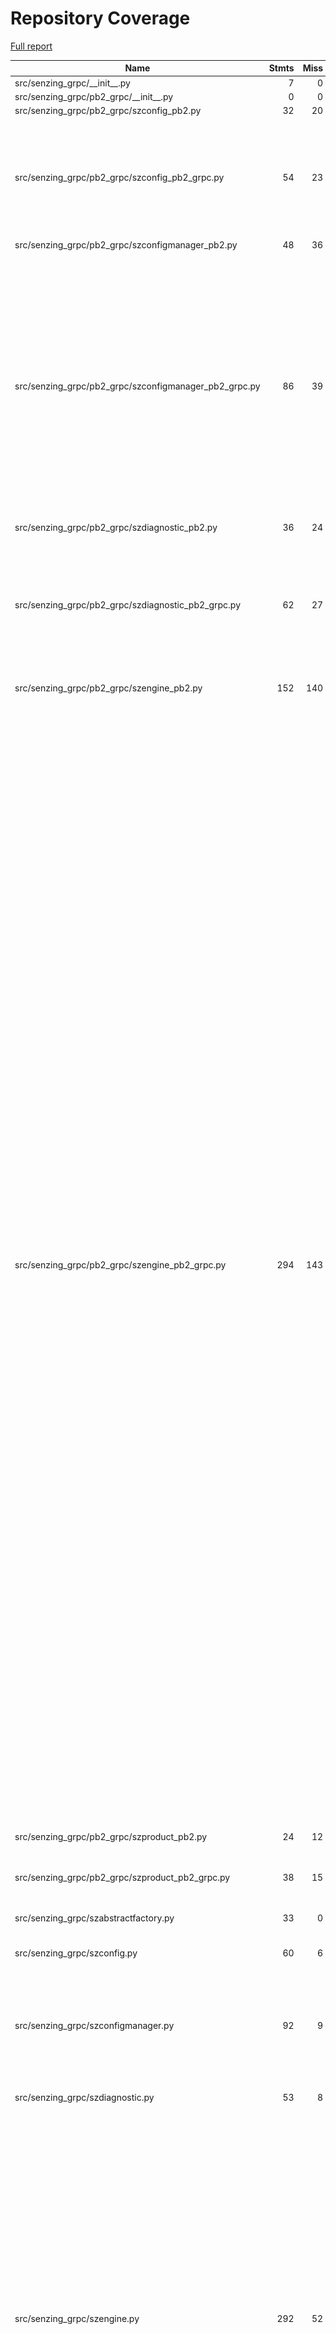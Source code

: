 # Repository Coverage

[Full report](https://htmlpreview.github.io/?https://github.com/senzing-garage/sz-sdk-python-grpc/blob/python-coverage-comment-action-data/htmlcov/index.html)

| Name                                                      |    Stmts |     Miss |   Cover |   Missing |
|---------------------------------------------------------- | -------: | -------: | ------: | --------: |
| src/senzing\_grpc/\_\_init\_\_.py                         |        7 |        0 |    100% |           |
| src/senzing\_grpc/pb2\_grpc/\_\_init\_\_.py               |        0 |        0 |    100% |           |
| src/senzing\_grpc/pb2\_grpc/szconfig\_pb2.py              |       32 |       20 |     38% |     33-52 |
| src/senzing\_grpc/pb2\_grpc/szconfig\_pb2\_grpc.py        |       54 |       23 |     57% |15-16, 19, 64-66, 70-72, 76-78, 82-84, 88-113, 131, 158, 185, 212 |
| src/senzing\_grpc/pb2\_grpc/szconfigmanager\_pb2.py       |       48 |       36 |     25% |     33-68 |
| src/senzing\_grpc/pb2\_grpc/szconfigmanager\_pb2\_grpc.py |       86 |       39 |     55% |15-16, 19, 84-86, 90-92, 96-98, 102-104, 108-110, 114-116, 120-122, 126-128, 132-177, 195, 222, 249, 276, 303, 330, 357, 384 |
| src/senzing\_grpc/pb2\_grpc/szdiagnostic\_pb2.py          |       36 |       24 |     33% |     33-56 |
| src/senzing\_grpc/pb2\_grpc/szdiagnostic\_pb2\_grpc.py    |       62 |       27 |     56% |15-16, 19, 69-71, 75-77, 81-83, 87-89, 93-95, 99-129, 147, 174, 201, 228, 255 |
| src/senzing\_grpc/pb2\_grpc/szengine\_pb2.py              |      152 |      140 |      8% |    33-172 |
| src/senzing\_grpc/pb2\_grpc/szengine\_pb2\_grpc.py        |      294 |      143 |     51% |15-16, 19, 214-216, 220-222, 226-228, 232-234, 238-240, 244-246, 250-252, 256-258, 262-264, 268-270, 274-276, 280-282, 286-288, 292-294, 298-300, 304-306, 310-312, 316-318, 322-324, 328-330, 334-336, 340-342, 346-348, 352-354, 358-360, 364-366, 370-372, 376-378, 382-384, 388-390, 394-396, 400-402, 406-408, 412-414, 418-593, 611, 638, 665, 692, 719, 746, 773, 800, 827, 854, 881, 908, 935, 962, 989, 1016, 1043, 1070, 1097, 1124, 1151, 1178, 1205, 1232, 1259, 1286, 1313, 1340, 1367, 1394, 1421, 1448, 1475, 1502 |
| src/senzing\_grpc/pb2\_grpc/szproduct\_pb2.py             |       24 |       12 |     50% |     33-44 |
| src/senzing\_grpc/pb2\_grpc/szproduct\_pb2\_grpc.py       |       38 |       15 |     61% |15-16, 19, 54-56, 60-62, 66-81, 99, 126 |
| src/senzing\_grpc/szabstractfactory.py                    |       33 |        0 |    100% |           |
| src/senzing\_grpc/szconfig.py                             |       60 |        6 |     90% |65, 114-115, 149-151 |
| src/senzing\_grpc/szconfigmanager.py                      |       92 |        9 |     90% |107-108, 115-116, 123-124, 185-187 |
| src/senzing\_grpc/szdiagnostic.py                         |       53 |        8 |     85% |93-94, 124-127, 133-134 |
| src/senzing\_grpc/szengine.py                             |      292 |       52 |     82% |105-106, 113-114, 145-146, 154-162, 171-172, 179-185, 194-195, 318-319, 333-334, 375-376, 383-384, 428-429, 442-443, 453-454, 509-518, 557-558, 575-578, 584-585 |
| src/senzing\_grpc/szhelpers.py                            |       38 |        6 |     84% |49, 53-55, 88-89 |
| src/senzing\_grpc/szproduct.py                            |       37 |        7 |     81% |84-85, 92-93, 109-111 |
|                                                 **TOTAL** | **1438** |  **567** | **61%** |           |


## Setup coverage badge

Below are examples of the badges you can use in your main branch `README` file.

### Direct image

[![Coverage badge](https://raw.githubusercontent.com/senzing-garage/sz-sdk-python-grpc/python-coverage-comment-action-data/badge.svg)](https://htmlpreview.github.io/?https://github.com/senzing-garage/sz-sdk-python-grpc/blob/python-coverage-comment-action-data/htmlcov/index.html)

This is the one to use if your repository is private or if you don't want to customize anything.

### [Shields.io](https://shields.io) Json Endpoint

[![Coverage badge](https://img.shields.io/endpoint?url=https://raw.githubusercontent.com/senzing-garage/sz-sdk-python-grpc/python-coverage-comment-action-data/endpoint.json)](https://htmlpreview.github.io/?https://github.com/senzing-garage/sz-sdk-python-grpc/blob/python-coverage-comment-action-data/htmlcov/index.html)

Using this one will allow you to [customize](https://shields.io/endpoint) the look of your badge.
It won't work with private repositories. It won't be refreshed more than once per five minutes.

### [Shields.io](https://shields.io) Dynamic Badge

[![Coverage badge](https://img.shields.io/badge/dynamic/json?color=brightgreen&label=coverage&query=%24.message&url=https%3A%2F%2Fraw.githubusercontent.com%2Fsenzing-garage%2Fsz-sdk-python-grpc%2Fpython-coverage-comment-action-data%2Fendpoint.json)](https://htmlpreview.github.io/?https://github.com/senzing-garage/sz-sdk-python-grpc/blob/python-coverage-comment-action-data/htmlcov/index.html)

This one will always be the same color. It won't work for private repos. I'm not even sure why we included it.

## What is that?

This branch is part of the
[python-coverage-comment-action](https://github.com/marketplace/actions/python-coverage-comment)
GitHub Action. All the files in this branch are automatically generated and may be
overwritten at any moment.